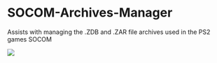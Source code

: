 # SOCOM-Archives-Manager
Assists with managing the .ZDB and .ZAR file archives used in the PS2 games SOCOM

<img src="https://github.com/mbacker80/SOCOM-Archives-Manager/blob/master/SOCOM%20Archives/Resources/Screenshot_1.png" />
